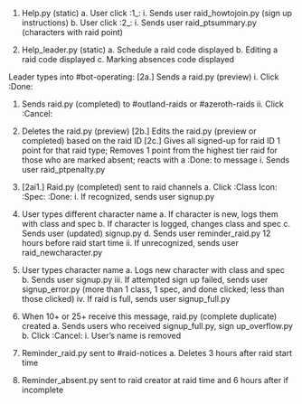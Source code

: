 1.	Help.py (static)
a.	User click :1_:
i.	Sends user raid_howtojoin.py (sign up instructions)
b.	User click :2_:
i.	Sends user raid_ptsummary.py (characters with raid point)

2.	Help_leader.py (static)
a.	Schedule a raid code displayed
b.	Editing a raid code displayed
c.	Marking absences code displayed

Leader types into #bot-operating:
[2a.] Sends a raid.py (preview)
i.	Click :Done:
1.	Sends raid.py (completed) to #outland-raids or #azeroth-raids
ii.	Click :Cancel:
1.	Deletes the raid.py (preview)
[2b.] Edits the raid.py (preview or completed) based on the raid ID
[2c.] Gives all signed-up for raid ID 1 point for that raid type; Removes 1 point from the highest tier raid for those who are marked absent; reacts with a :Done: to message
i.	Sends user raid_ptpenalty.py


3.	[2ai1.] Raid.py (completed) sent to raid channels
a.	Click :Class Icon: :Spec: :Done:
i.	If recognized, sends user signup.py
1.	User types different character name
a.	If character is new, logs them with class and spec
b.	If character is logged, changes class and spec
c.	Sends user (updated) signup.py
d.	Sends user reminder_raid.py 12 hours before raid start time
ii.	If unrecognized, sends user raid_newcharacter.py
1.	User types character name
a.	Logs new character with class and spec
b.	Sends user signup.py
iii.	If attempted sign up failed, sends user signup_error.py
(more than 1 class, 1 spec, and done clicked; less than those clicked)
iv.	If raid is full, sends user signup_full.py
1.	When 10+ or 25+ receive this message, raid.py (complete duplicate) created
a.	Sends users who received signup_full.py, sign up_overflow.py
b.	Click :Cancel:
i.	User’s name is removed

4.	Reminder_raid.py sent to #raid-notices
a.	Deletes 3 hours after raid start time

5.	Reminder_absent.py sent to raid creator at raid time and 6 hours after if incomplete
